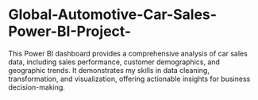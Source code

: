 # Global-Automotive-Car-Sales-Power-BI-Project-
This Power BI dashboard provides a comprehensive analysis of car sales data, including sales performance, customer demographics, and geographic trends. It demonstrates my skills in data cleaning, transformation, and visualization, offering actionable insights for business decision-making.
